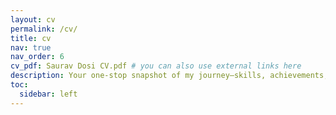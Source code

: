 ```yaml
---
layout: cv
permalink: /cv/
title: cv
nav: true
nav_order: 6
cv_pdf: Saurav Dosi CV.pdf # you can also use external links here
description: Your one-stop snapshot of my journey—skills, achievements, and everything I bring to the table. 📝📈
toc:
  sidebar: left
---
```

